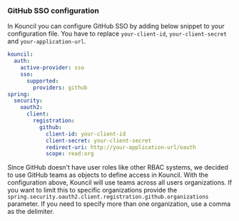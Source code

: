 ### GitHub SSO configuration

In Kouncil you can configure GitHub SSO by adding below snippet to your configuration file. You have
to replace `your-client-id`, `your-client-secret` and `your-application-url`.

```yaml
kouncil:
  auth:
    active-provider: sso
    sso:
      supported:
        providers: github
spring:
  security:
    oauth2:
      client:
        registration:
          github:
            client-id: your-client-id
            client-secret: your-client-secret
            redirect-uri: http://your-application-url/oauth
            scope: read:org
```

Since GitHub doesn't have user roles like other RBAC systems, we decided to use GitHub teams as
objects to define access in Kouncil. With the configuration above, Kouncil will use teams across all
users organizations. If you want to limit this to specific organizations provide the
`spring.security.oauth2.client.registration.github.organizations` parameter. If you need to specify
more than one organization, use a comma as the delimiter.
